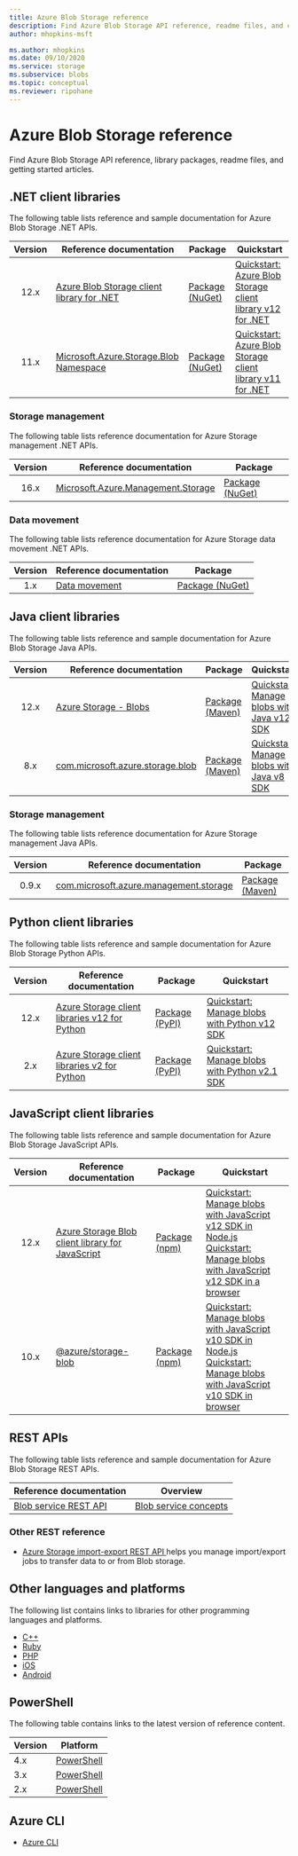 ```yaml
---
title: Azure Blob Storage reference
description: Find Azure Blob Storage API reference, readme files, and client library packages.
author: mhopkins-msft

ms.author: mhopkins
ms.date: 09/10/2020
ms.service: storage
ms.subservice: blobs
ms.topic: conceptual
ms.reviewer: ripohane
---
```


# Azure Blob Storage reference

Find Azure Blob Storage API reference, library packages, readme files, and getting started articles.

## .NET client libraries

The following table lists reference and sample documentation for Azure Blob Storage .NET APIs.

|  Version  | Reference documentation | Package | Quickstart |
| :-------: | ----------------------- | ------- | ---------- |
| 12.x | [Azure Blob Storage client library for .NET](/dotnet/api/overview/azure/storage.blobs-readme) | [Package (NuGet)](https://www.nuget.org/packages/Azure.Storage.Blobs/) | [Quickstart: Azure Blob Storage client library v12 for .NET](./storage-quickstart-blobs-dotnet.md) |
| 11.x | [Microsoft.Azure.Storage.Blob Namespace](/dotnet/api/microsoft.azure.storage.blob) | [Package (NuGet)](https://www.nuget.org/packages/Microsoft.Azure.Storage.Blob/) | [Quickstart: Azure Blob Storage client library v11 for .NET](./storage-quickstart-blobs-dotnet-legacy.md) |

### Storage management

The following table lists reference documentation for Azure Storage management .NET APIs.

|  Version  | Reference documentation | Package |
| :-------: | ----------------------- | ------- |
| 16.x | [Microsoft.Azure.Management.Storage](/dotnet/api/microsoft.azure.management.storage) | [Package (NuGet)](https://www.nuget.org/packages/Microsoft.Azure.Management.Storage/) |

### Data movement

The following table lists reference documentation for Azure Storage data movement .NET APIs.

|  Version  | Reference documentation | Package |
| :-------: | ----------------------- | ------- |
| 1.x | [Data movement](/dotnet/api/microsoft.azure.storage.datamovement) | [Package (NuGet)](https://www.nuget.org/packages/Microsoft.Azure.Storage.DataMovement/) |

## Java client libraries

The following table lists reference and sample documentation for Azure Blob Storage Java APIs.

|  Version  | Reference documentation | Package | Quickstart |
| :-------: | ----------------------- | ------- | ---------- |
| 12.x | [Azure Storage - Blobs](/java/api/overview/azure/storage-blob-readme) | [Package (Maven)](https://mvnrepository.com/artifact/com.azure/azure-storage-blob) | [Quickstart: Manage blobs with Java v12 SDK](./storage-quickstart-blobs-java.md) |
| 8.x | [com.microsoft.azure.storage.blob](/java/api/com.microsoft.azure.storage.blob) | [Package (Maven)](https://mvnrepository.com/artifact/com.microsoft.azure/azure-storage) | [Quickstart: Manage blobs with Java v8 SDK](./storage-quickstart-blobs-java-legacy.md) |

### Storage management

The following table lists reference documentation for Azure Storage management Java APIs.

|  Version  | Reference documentation | Package |
| :-------: | ----------------------- | ------- |
| 0.9.x | [com.microsoft.azure.management.storage](/java/api/overview/azure/storage/management) | [Package (Maven)](https://mvnrepository.com/artifact/com.microsoft.azure/azure-svc-mgmt-storage) |

## Python client libraries

The following table lists reference and sample documentation for Azure Blob Storage Python APIs.

|  Version  | Reference documentation | Package | Quickstart |
| :-------: | ----------------------- | ------- | ---------- |
| 12.x | [Azure Storage client libraries v12 for Python](/azure/developer/python/sdk/storage/overview) | [Package (PyPI)](https://pypi.org/project/azure-storage-blob/) | [Quickstart: Manage blobs with Python v12 SDK](./storage-quickstart-blobs-python.md) |
| 2.x | [Azure Storage client libraries v2 for Python](/azure/developer/python/sdk/storage/overview?view=storage-py-v2&preserve-view=true) | [Package (PyPI)](https://pypi.org/project/azure-storage-blob/2.1.0/) | [Quickstart: Manage blobs with Python v2.1 SDK](./storage-quickstart-blobs-python-legacy.md) |

## JavaScript client libraries

The following table lists reference and sample documentation for Azure Blob Storage JavaScript APIs.

|  Version  | Reference documentation | Package | Quickstart |
| :-------: | ----------------------- | ------- | ---------- |
| 12.x | [Azure Storage Blob client library for JavaScript](/javascript/api/overview/azure/storage-blob-readme) | [Package (npm)](https://www.npmjs.com/package/@azure/storage-blob) | [Quickstart: Manage blobs with JavaScript v12 SDK in Node.js](./storage-quickstart-blobs-nodejs.md) <br/> [Quickstart: Manage blobs with JavaScript v12 SDK in a browser](./quickstart-blobs-javascript-browser.md) |
| 10.x | [@azure/storage-blob](/javascript/api/@azure/storage-blob/?view=azure-node-legacy&preserve-view=true) | [Package (npm)](https://www.npmjs.com/package/@azure/storage-blob/v/10.5.0) | [Quickstart: Manage blobs with JavaScript v10 SDK in Node.js](./storage-quickstart-blobs-nodejs-legacy.md) <br/> [Quickstart: Manage blobs with JavaScript v10 SDK in browser](./storage-quickstart-blobs-javascript-client-libraries-legacy.md)|

## REST APIs

The following table lists reference and sample documentation for Azure Blob Storage REST APIs.

| Reference documentation | Overview |
| ----------------------- | -------- |
| [Blob service REST API](/rest/api/storageservices/blob-service-rest-api) | [Blob service concepts](/rest/api/storageservices/blob-service-concepts) |

### Other REST reference

- [Azure Storage import-export REST API ](/rest/api/storageimportexport/) helps you manage import/export jobs to transfer data to or from Blob storage.

## Other languages and platforms

The following list contains links to libraries for other programming languages and platforms.

- [C++](https://azure.github.io/azure-storage-cpp)
- [Ruby](https://azure.github.io/azure-storage-ruby)
- [PHP](https://azure.github.io/azure-storage-php/)
- [iOS](https://azure.github.io/azure-storage-ios/)
- [Android](https://azure.github.io/azure-storage-android)

## PowerShell

The following table contains links to the latest version of reference content.

| Version | Platform |
| ------- | -------- |
|  4.x  | [PowerShell](/powershell/module/az.storage/?view=azps-4.8.0&preserve-view=true) |
|  3.x  | [PowerShell](/powershell/module/az.storage/?view=azps-3.8.0&preserve-view=true) |
|  2.x  | [PowerShell](/powershell/module/az.storage/?view=azps-2.8.0&preserve-view=true) |

## Azure CLI

- [Azure CLI](/cli/azure/storage)
